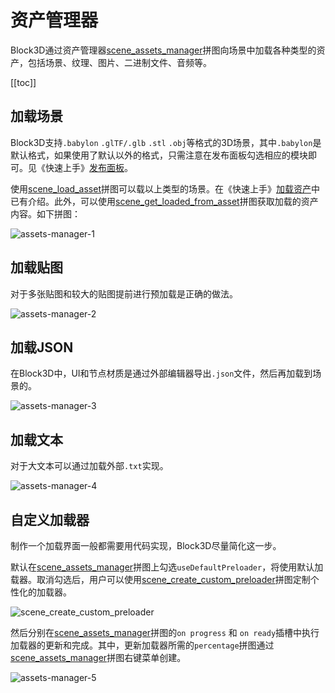# 资产管理器

Block3D通过资产管理器[scene_assets_manager](../blocks-reference/scenes.md#scene-assets-manager)拼图向场景中加载各种类型的资产，包括场景、纹理、图片、二进制文件、音频等。

[[toc]]

## 加载场景

Block3D支持`.babylon` `.glTF/.glb` `.stl` `.obj`等格式的3D场景，其中`.babylon`是默认格式，如果使用了默认以外的格式，只需注意在发布面板勾选相应的模块即可。见《快速上手》[发布面板](../start/8-publish.md)。

使用[scene_load_asset](../blocks-reference/scenes.md#scene-load-asset)拼图可以载以上类型的场景。在《快速上手》[加载资产](../start/3-load-assets.html#加载3d资产)中已有介绍。此外，可以使用[scene_get_loaded_from_asset](../blocks-reference/scenes.md#scene-get-loaded-from-asset)拼图获取加载的资产内容。如下拼图：

![assets-manager-1](https://cdn.zjbku.com/diving-deeper/assets-manager-1.png)

## 加载贴图

对于多张贴图和较大的贴图提前进行预加载是正确的做法。

![assets-manager-2](https://cdn.zjbku.com/diving-deeper/assets-manager-2.png)

## 加载JSON

在Block3D中，UI和节点材质是通过外部编辑器导出`.json`文件，然后再加载到场景的。

![assets-manager-3](https://cdn.zjbku.com/diving-deeper/assets-manager-3.png)

## 加载文本

对于大文本可以通过加载外部`.txt`实现。

![assets-manager-4](https://cdn.zjbku.com/diving-deeper/assets-manager-4.png)

## 自定义加载器

制作一个加载界面一般都需要用代码实现，Block3D尽量简化这一步。

默认在[scene_assets_manager](../blocks-reference/scenes.md#scene-assets-manager)拼图上勾选`useDefaultPreloader`，将使用默认加载器。取消勾选后，用户可以使用[scene_create_custom_preloader](../blocks-reference/scenes.md#scene-create-custom-preloader)拼图定制个性化的加载器。

![scene_create_custom_preloader](https://cdn.zjbku.com/blocks/scene_create_custom_preloader_1.png)

然后分别在[scene_assets_manager](../blocks-reference/scenes.md#scene-assets-manager)拼图的`on progress` 和 `on ready`插槽中执行加载器的更新和完成。其中，更新加载器所需的`percentage`拼图通过[scene_assets_manager](../blocks-reference/scenes.md#scene-assets-manager)拼图右键菜单创建。

![assets-manager-5](https://cdn.zjbku.com/diving-deeper/assets-manager-5.png)
